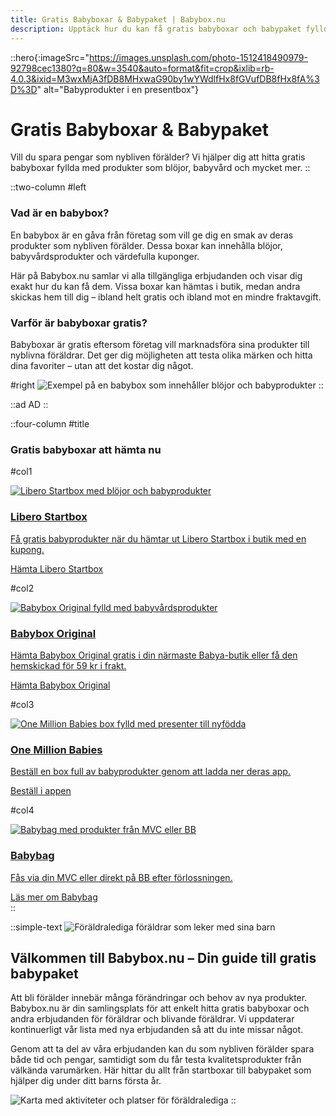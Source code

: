 ```yaml
---
title: Gratis Babyboxar & Babypaket | Babybox.nu
description: Upptäck hur du kan få gratis babyboxar och babypaket fyllda med blöjor, babyprodukter och kuponger. Se vår kompletta lista över aktuella erbjudanden!
---
```


::hero{:imageSrc="https://images.unsplash.com/photo-1512418490979-92798cec1380?q=80&w=3540&auto=format&fit=crop&ixlib=rb-4.0.3&ixid=M3wxMjA3fDB8MHxwaG90by1wYWdlfHx8fGVufDB8fHx8fA%3D%3D" alt="Babyprodukter i en presentbox"}
# Gratis Babyboxar & Babypaket
Vill du spara pengar som nybliven förälder? Vi hjälper dig att hitta gratis babyboxar fyllda med produkter som blöjor, babyvård och mycket mer.
::

::two-column
#left
### Vad är en babybox?
En babybox är en gåva från företag som vill ge dig en smak av deras produkter som nybliven förälder. Dessa boxar kan innehålla blöjor, babyvårdsprodukter och värdefulla kuponger.

Här på Babybox.nu samlar vi alla tillgängliga erbjudanden och visar dig exakt hur du kan få dem. Vissa boxar kan hämtas i butik, medan andra skickas hem till dig – ibland helt gratis och ibland mot en mindre fraktavgift.

### Varför är babyboxar gratis?
Babyboxar är gratis eftersom företag vill marknadsföra sina produkter till nyblivna föräldrar. Det ger dig möjligheten att testa olika märken och hitta dina favoriter – utan att det kostar dig något.

#right
![Exempel på en babybox som innehåller blöjor och babyprodukter](https://i.imgur.com/5fqCdbR.jpeg)
::

::ad
AD
::

::four-column
#title
### Gratis babyboxar att hämta nu

#col1
<div class="block group">
  <a href="/gratis-libero-babybox" target="_blank" class="block group">
    <img src="https://i.imgur.com/spUjP4R.png" alt="Libero Startbox med blöjor och babyprodukter" class="w-full rounded-lg transition-transform duration-300 group-hover:scale-105">
    <h3 class="text-lg font-medium mt-4">Libero Startbox</h3>
    <p class="text-sm mt-2">Få gratis babyprodukter när du hämtar ut Libero Startbox i butik med en kupong.</p>
    <span class="btn btn-primary mt-4 inline-block">Hämta Libero Startbox</span>
  </a>
</div>

#col2
<div class="block group">
  <a href="/babybox-original-gratis" target="_blank" class="block group">
    <img src="https://i.imgur.com/waLQdK6.jpeg" alt="Babybox Original fylld med babyvårdsprodukter" class="w-full rounded-lg transition-transform duration-300 group-hover:scale-105">
    <h3 class="text-lg font-medium mt-4">Babybox Original</h3>
    <p class="text-sm mt-2">Hämta Babybox Original gratis i din närmaste Babya-butik eller få den hemskickad för 59 kr i frakt.</p>
    <span class="btn btn-primary mt-4 inline-block">Hämta Babybox Original</span>
  </a>
</div>

#col3
<div class="block group">
  <a href="/one-million-babies-valkomstpaket" target="_blank" class="block group">
    <img src="https://i.imgur.com/gNav4eh.png" alt="One Million Babies box fylld med presenter till nyfödda" class="w-full rounded-lg transition-transform duration-300 group-hover:scale-105">
    <h3 class="text-lg font-medium mt-4">One Million Babies</h3>
    <p class="text-sm mt-2">Beställ en box full av babyprodukter genom att ladda ner deras app.</p>
    <span class="btn btn-primary mt-4 inline-block">Beställ i appen</span>
  </a>
</div>

#col4
<div class="block group">
  <a href="/gratis-babybox-babybag" target="_blank" class="block group">
    <img src="https://i.imgur.com/waLQdK6.jpeg" alt="Babybag med produkter från MVC eller BB" class="w-full rounded-lg transition-transform duration-300 group-hover:scale-105">
    <h3 class="text-lg font-medium mt-4">Babybag</h3>
    <p class="text-sm mt-2">Fås via din MVC eller direkt på BB efter förlossningen.</p>
    <span class="btn btn-primary mt-4 inline-block">Läs mer om Babybag</span>
  </a>
</div>
::

::simple-text
![Föräldralediga föräldrar som leker med sina barn](https://i.imgur.com/1H9DpOi.png)

## Välkommen till Babybox.nu – Din guide till gratis babypaket
Att bli förälder innebär många förändringar och behov av nya produkter. Babybox.nu är din samlingsplats för att enkelt hitta gratis babyboxar och andra erbjudanden för föräldrar och blivande föräldrar. Vi uppdaterar kontinuerligt vår lista med nya erbjudanden så att du inte missar något.

Genom att ta del av våra erbjudanden kan du som nybliven förälder spara både tid och pengar, samtidigt som du får testa kvalitetsprodukter från välkända varumärken. Här hittar du allt från startboxar till babypaket som hjälper dig under ditt barns första år.

![Karta med aktiviteter och platser för föräldralediga](https://i.imgur.com/jOdfWPV.png)
::
